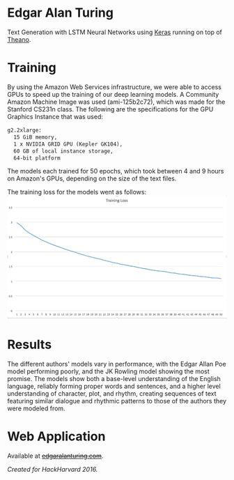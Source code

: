 # Edgar Alan Turing
Text Generation with LSTM Neural Networks using [Keras](https://keras.io/) running on top of [Theano](http://deeplearning.net/software/theano/).

# Training
By using the Amazon Web Services infrastructure, we were able to access GPUs to speed up the training of our deep learning models.
A Community Amazon Machine Image was used (ami-125b2c72), which was made for the Stanford CS231n class.
The following are the specifications for the GPU Graphics Instance that was used:
```
g2.2xlarge:
  15 GiB memory,
  1 x NVIDIA GRID GPU (Kepler GK104),
  60 GB of local instance storage,
  64-bit platform
```
The models each trained for 50 epochs, which took between 4 and 9 hours on Amazon's GPUs, depending on the size of the text files.

The training loss for the models went as follows:
![alt text](https://github.com/evanotero/edgar-alan-turing/blob/master/photo.png "Training Loss by Epoch")


# Results
The different authors' models vary in performance, with the Edgar Allan Poe model performing poorly, and the JK Rowling model showing the most promise. The models show both a base-level understanding of the English language, reliably forming proper words and sentences, and a higher level understanding of character, plot, and rhythm, creating sequences of text featuring similar dialogue and rhythmic patterns to those of the authors they were modeled from. 

# Web Application
Available at ~~[edgaralanturing.com](edgaralanturing.com)~~.

_Created for HackHarvard 2016._
